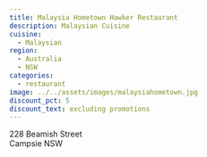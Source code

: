 ```yaml
---
title: Malaysia Hometown Hawker Restaurant
description: Malaysian Cuisine
cuisine:
  - Malaysian
region:
  - Australia
  - NSW
categories:
  - restaurant
image: ../../assets/images/malaysiahometown.jpg
discount_pct: 5
discount_text: excluding promotions
---
```


228 Beamish Street  
Campsie NSW
